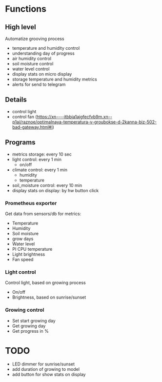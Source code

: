 # Functions

## High level

Automatize grooving process

* temperature and humidity control
* understanding day of progress
* air humidity control
* soil moisture control
* water level control
* display stats on micro display
* storage temperature and humidity metrics
* alerts for send to telegram 

## Details

* control light
* control fan (https://xn----itbbja1ajgfecfvb9m.xn--p1ai/raznoe/optimalnaya-temperatura-v-groubokse-d-2kanna-biz-502-bad-gateway.html#i)

## Programs
* metrics storage: every 10 sec
* light control: every 1 min
    + on/off
* climate control: every 1 min
    + humidity
    + temperature
* soil_moisture control: every 10 min
* display stats on display: by hw button click

### Prometheus exporter
Get data from sensors/db for metrics:

* Temperature
* Humidity
* Soil moisture
* grow days
* Water level
* PI CPU temperature
* Light brightness
* Fan speed

### Light control
Control light, based on growing process

* On/off
* Brightness, based on sunrise/sunset

### Growing control

* Set start growing day
* Get growing day
* Get progress in %

# TODO
* LED dimmer for sunrise/sunset
* add duration of growing to model
* add button for show stats on display
